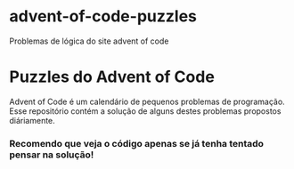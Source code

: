 # advent-of-code-puzzles
Problemas de lógica do site advent of code
# Puzzles do Advent of Code

Advent of Code é um calendário de pequenos problemas de programação. Esse repositório contém a solução de alguns destes problemas propostos diáriamente.

### Recomendo que veja o código apenas se já tenha tentado pensar na solução!

